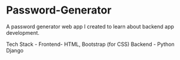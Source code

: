 # Password-Generator
A password generator web app I created to learn about backend app development.

Tech Stack - 
Frontend- HTML, Bootstrap (for CSS)
Backend - Python Django
